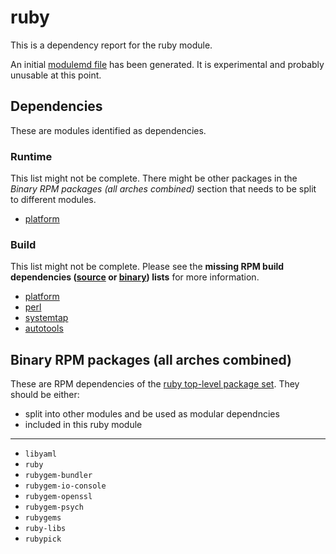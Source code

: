 # ruby
This is a dependency report for the ruby module.

An initial [modulemd file](ruby.yaml) has been generated. It is experimental and probably unusable at this point.
## Dependencies
These are modules identified as dependencies.
### Runtime
This list might not be complete. There might be other packages in the *Binary RPM packages (all arches combined)* section that needs to be split to different modules.
* [platform](../platform)
### Build
This list might not be complete.
Please see the **missing RPM build dependencies ([source](all/missing-buildtime-source-packages-short.txt) or [binary](all/missing-buildtime-binary-packages-short.txt)) lists** for more information.
* [platform](../platform)
* [perl](../perl)
* [systemtap](../systemtap)
* [autotools](../autotools)
## Binary RPM packages (all arches combined)
These are RPM dependencies of the [ruby top-level package set](ruby.csv). They should be either:
* split into other modules and be used as modular dependncies
* included in this ruby module
------
* `libyaml`
* `ruby`
* `rubygem-bundler`
* `rubygem-io-console`
* `rubygem-openssl`
* `rubygem-psych`
* `rubygems`
* `ruby-libs`
* `rubypick`
